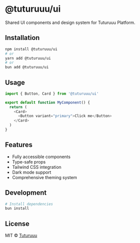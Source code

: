 # @tuturuuu/ui

Shared UI components and design system for Tuturuuu Platform.

## Installation

```bash
npm install @tuturuuu/ui
# or
yarn add @tuturuuu/ui
# or
bun add @tuturuuu/ui
```

## Usage

```typescript
import { Button, Card } from '@tuturuuu/ui'

export default function MyComponent() {
  return (
    <Card>
      <Button variant="primary">Click me</Button>
    </Card>
  )
}
```

## Features

- Fully accessible components
- Type-safe props
- Tailwind CSS integration
- Dark mode support
- Comprehensive theming system

## Development

```bash
# Install dependencies
bun install
```

## License

MIT © [Tuturuuu](https://github.com/tutur3u)
